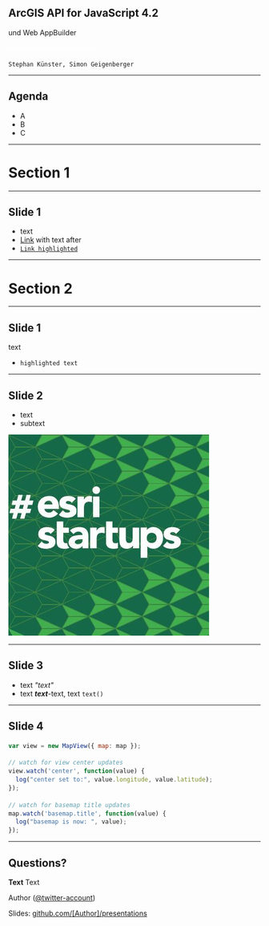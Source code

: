 <!-- .slide: class="title" -->

## ArcGIS API for JavaScript 4.2 
und Web AppBuilder

![separator](images/separator.png)

`Stephan Künster, Simon Geigenberger`

---

## Agenda

- A
- B
- C

---

<!-- .slide: class="section" -->

# Section 1

---

## Slide 1

- text
- [Link](//www.arcgis.com) with text after
- [`Link highlighted`](//www.arcgis.com)

---

<!-- .slide: class="section" -->

# Section 2

---

## Slide 1

text
- `highlighted text`

---

## Slide 2

- text
 - subtext
 
![Picture-text](images/esri-startup-program.jpg)

---

## Slide 3

- text _"text"_
- text **_text_**-text, text `text()`

---

## Slide 4

```js
var view = new MapView({ map: map });

// watch for view center updates
view.watch('center', function(value) {
  log("center set to:", value.longitude, value.latitude);
});

// watch for basemap title updates
map.watch('basemap.title', function(value) {
  log("basemap is now: ", value);
});
```

---

## Questions?

**Text** Text

Author ([@twitter-account](https://twitter.com/twitter-account))

Slides: [github.com/[Author]/presentations](https://github.com/[Author]/presentations)

